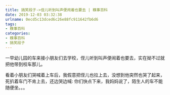 ```yaml
---
title: 搞笑段子->侄儿听到叫声便闹着也要去 | 糗事百科
date: 2019-12-03 03:32:38
urlname: 0ecd5c13dced6c26e88fc911642fb6d6
tags: 
- 糗事百科
categories:
- 糗事百科
- 搞笑段子
---
```

一早幼儿园的车来接小朋友们去学校，侄儿听到叫声便闹着也要去，实在拗不过就把他带到校车那儿。

看着小朋友们哭喊着上车后，我假意把侄儿也拉上去，没想到他突然也哭了起来，死扒着车门不肯上去，还边哭边喊: 你们快点下来，我妈妈说了，陌生人的车不能随便坐。。。


